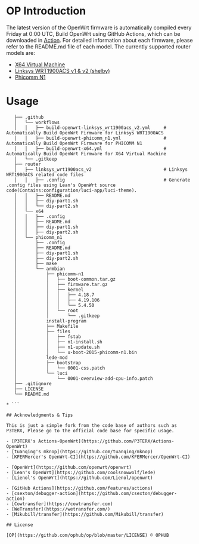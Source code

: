# OP Introduction

The latest version of the OpenWrt firmware is automatically compiled every Friday at 0:00 UTC, Build OpenWrt using GitHub Actions, which can be downloaded in [Action](https://github.com/ophub/op/actions). For detailed information about each firmware, please refer to the README.md file of each model. The currently supported router models are: 

- [X64 Virtual Machine](https://github.com/ophub/op/tree/master/router/x64)
- [Linksys WRT1900ACS v1 & v2 (shelby)](https://github.com/ophub/op/tree/master/router/linksys_wrt1900acs_v2)
- [Phicomm N1](https://github.com/ophub/op/tree/master/router/phicomm_n1)

# Usage

```shell script *
   ├── .github
   │   └── workflows                        
   │   │   ├── build-openwrt-linksys_wrt1900acs_v2.yml     # Automatically Build OpenWrt Firmware for Linksys WRT1900ACS       
   │   │   ├── build-openwrt-phicomm_n1.yml                # Automatically Build OpenWrt Firmware for PHICOMM N1
   │   │   ├── build-openwrt-x64.yml                       # Automatically Build OpenWrt Firmware for X64 Virtual Machine
   │   └── .gitkeep
   ├── router
   │   ├── linksys_wrt1900acs_v2                           # Linksys WRT1900ACS related code files
   │   │   ├── .config                                     # Generate .config files using Lean's OpenWrt source code(Contains:configuration/luci-app/luci-theme).
   │   │   ├── README.md            
   │   │   ├── diy-part1.sh            
   │   │   └── diy-part2.sh            
   │   └── x64                        
   │   │   ├── .config            
   │   │   ├── README.md            
   │   │   ├── diy-part1.sh            
   │   │   ├── diy-part2.sh
   │   └── phicomm_n1                        
   │       ├── .config            
   │       ├── README.md            
   │       ├── diy-part1.sh            
   │       ├── diy-part2.sh            
   │       ├── make 
   │       └── armbian 
   │           ├── phicomm-n1
   │           │   ├── boot-common.tar.gz            
   │           │   ├── firmware.tar.gz 
   │           │   ├── kernel 
   │           │   │   ├── 4.18.7   
   │           │   │   ├── 4.19.106                  
   │           │   │   └── 5.4.50   
   │           │   └── root
   │           │       └── .gitkeep  
   │           install-program 
   │           ├── Makefile            
   │           ├── files
   │           │   ├── fstab 
   │           │   ├── n1-install.sh                      
   │           │   ├── n1-update.sh
   │           │   └── u-boot-2015-phicomm-n1.bin 
   │           lede-mod           
   │           ├── bootstrap
   │           │   └── 0001-css.patch 
   │           └── luci
   │               └── 0001-overview-add-cpu-info.patch 
   ├── .gitignore
   ├── LICENSE            
   └── README.md
   
* ```

## Acknowledgments & Tips

This is just a simple fork from the code base of authors such as P3TERX, Please go to the official code base for specific usage. 

- [P3TERX's Actions-OpenWrt](https://github.com/P3TERX/Actions-OpenWrt)
- [tuanqing's mknop](https://github.com/tuanqing/mknop)
- [KFERMercer's OpenWrt-CI](https://github.com/KFERMercer/OpenWrt-CI)

- [OpenWrt](https://github.com/openwrt/openwrt)
- [Lean's OpenWrt](https://github.com/coolsnowwolf/lede)
- [Lienol's OpenWrt](https://github.com/Lienol/openwrt)

- [GitHub Actions](https://github.com/features/actions)
- [csexton/debugger-action](https://github.com/csexton/debugger-action)
- [Cowtransfer](https://cowtransfer.com)
- [WeTransfer](https://wetransfer.com/)
- [Mikubill/transfer](https://github.com/Mikubill/transfer)

## License

[OP](https://github.com/ophub/op/blob/master/LICENSE) © OPHUB

